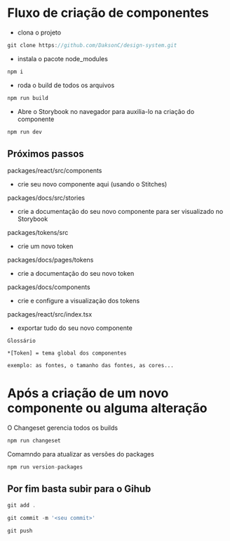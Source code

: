 # Fluxo de criação de componentes

- clona o projeto
```js
git clone https://github.com/DaksonC/design-system.git
```
- instala o pacote node_modules
```js
npm i
```
- roda o build de todos os arquivos
```js
npm run build
```
- Abre o Storybook no navegador para auxilia-lo na criação do componente
```js
npm run dev
```
## Próximos passos 

packages/react/src/components
- crie seu novo componente aqui (usando o Stitches)

packages/docs/src/stories
- crie a documentação do seu novo componente para ser visualizado no Storybook

packages/tokens/src
- crie um novo token

packages/docs/pages/tokens
- crie a documentação do seu novo token

packages/docs/components
- crie e configure a visualização dos tokens

 packages/react/src/index.tsx
 - exportar tudo do seu novo componente 

```
Glossário

*[Token] = tema global dos componentes 

exemplo: as fontes, o tamanho das fontes, as cores...
```
# Após a criação de um novo componente ou alguma alteração

O Changeset gerencia todos os builds
```js
npm run changeset
```

Comamndo para atualizar as versões do packages
```js
npm run version-packages
```
## Por fim basta subir para o Gihub

```js
git add .
```
```js
git commit -m '<seu commit>'
```
```js
git push
```
